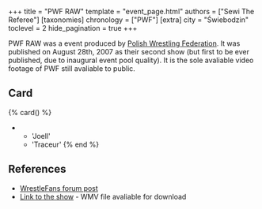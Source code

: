 +++
title = "PWF RAW"
template = "event_page.html"
authors = ["Sewi The Referee"]
[taxonomies]
chronology = ["PWF"]
[extra]
city = "Świebodzin"
toclevel = 2
hide_pagination = true
+++

PWF RAW was a event produced by [Polish Wrestling Federation](@/o/pwf07.md). It was published on August 28th, 2007 as their second show (but first to be ever published, due to inaugural event pool quality). It is the sole avaliable video footage of PWF still avaliable to public.

## Card

{% card() %}
- - 'Joell'
  - 'Traceur'
{% end %}

## References

* [WrestleFans forum post](https://wrestlefans.pl/forum/viewtopic.php?f=59&t=2234&start=0)
* [Link to the show](http://www.wrestlefans.pl/dl/psw/PWF_RAW.wmv) - WMV file avaliable for download

